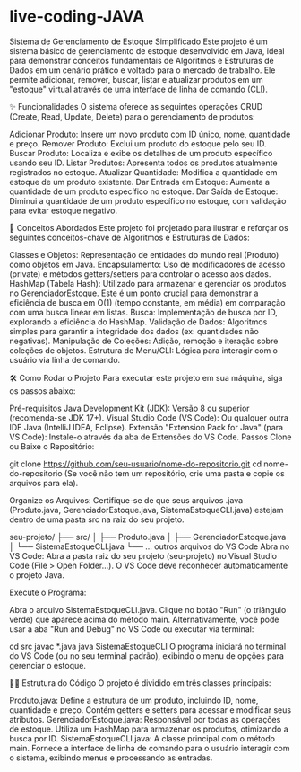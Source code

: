 # live-coding-JAVA
Sistema de Gerenciamento de Estoque Simplificado
Este projeto é um sistema básico de gerenciamento de estoque desenvolvido em Java, ideal para demonstrar conceitos fundamentais de Algoritmos e Estruturas de Dados em um cenário prático e voltado para o mercado de trabalho. Ele permite adicionar, remover, buscar, listar e atualizar produtos em um "estoque" virtual através de uma interface de linha de comando (CLI).

✨ Funcionalidades
O sistema oferece as seguintes operações CRUD (Create, Read, Update, Delete) para o gerenciamento de produtos:

Adicionar Produto: Insere um novo produto com ID único, nome, quantidade e preço.
Remover Produto: Exclui um produto do estoque pelo seu ID.
Buscar Produto: Localiza e exibe os detalhes de um produto específico usando seu ID.
Listar Produtos: Apresenta todos os produtos atualmente registrados no estoque.
Atualizar Quantidade: Modifica a quantidade em estoque de um produto existente.
Dar Entrada em Estoque: Aumenta a quantidade de um produto específico no estoque.
Dar Saída de Estoque: Diminui a quantidade de um produto específico no estoque, com validação para evitar estoque negativo.

🚀 Conceitos Abordados
Este projeto foi projetado para ilustrar e reforçar os seguintes conceitos-chave de Algoritmos e Estruturas de Dados:

Classes e Objetos: Representação de entidades do mundo real (Produto) como objetos em Java.
Encapsulamento: Uso de modificadores de acesso (private) e métodos getters/setters para controlar o acesso aos dados.
HashMap (Tabela Hash): Utilizado para armazenar e gerenciar os produtos no GerenciadorEstoque. Este é um ponto crucial para demonstrar a eficiência de busca em O(1) (tempo constante, em média) em comparação com uma busca linear em listas.
Busca: Implementação de busca por ID, explorando a eficiência do HashMap.
Validação de Dados: Algoritmos simples para garantir a integridade dos dados (ex: quantidades não negativas).
Manipulação de Coleções: Adição, remoção e iteração sobre coleções de objetos.
Estrutura de Menu/CLI: Lógica para interagir com o usuário via linha de comando.

🛠️ Como Rodar o Projeto
Para executar este projeto em sua máquina, siga os passos abaixo:

Pré-requisitos
Java Development Kit (JDK): Versão 8 ou superior (recomenda-se JDK 17+).
Visual Studio Code (VS Code): Ou qualquer outra IDE Java (IntelliJ IDEA, Eclipse).
Extensão "Extension Pack for Java" (para VS Code): Instale-o através da aba de Extensões do VS Code.
Passos
Clone ou Baixe o Repositório:

git clone https://github.com/seu-usuario/nome-do-repositorio.git
cd nome-do-repositorio
(Se você não tem um repositório, crie uma pasta e copie os arquivos para ela).

Organize os Arquivos:
Certifique-se de que seus arquivos .java (Produto.java, GerenciadorEstoque.java, SistemaEstoqueCLI.java) estejam dentro de uma pasta src na raiz do seu projeto.

seu-projeto/
├── src/
│   ├── Produto.java
│   ├── GerenciadorEstoque.java
│   └── SistemaEstoqueCLI.java
└── ... outros arquivos do VS Code
Abra no VS Code:
Abra a pasta raiz do seu projeto (seu-projeto) no Visual Studio Code (File > Open Folder...). O VS Code deve reconhecer automaticamente o projeto Java.

Execute o Programa:

Abra o arquivo SistemaEstoqueCLI.java.
Clique no botão "Run" (o triângulo verde) que aparece acima do método main.
Alternativamente, você pode usar a aba "Run and Debug" no VS Code ou executar via terminal:

cd src
javac *.java
java SistemaEstoqueCLI
O programa iniciará no terminal do VS Code (ou no seu terminal padrão), exibindo o menu de opções para gerenciar o estoque.

🧑‍💻 Estrutura do Código
O projeto é dividido em três classes principais:

Produto.java: Define a estrutura de um produto, incluindo ID, nome, quantidade e preço. Contém getters e setters para acessar e modificar seus atributos.
GerenciadorEstoque.java: Responsável por todas as operações de estoque. Utiliza um HashMap para armazenar os produtos, otimizando a busca por ID.
SistemaEstoqueCLI.java: A classe principal com o método main. Fornece a interface de linha de comando para o usuário interagir com o sistema, exibindo menus e processando as entradas.
